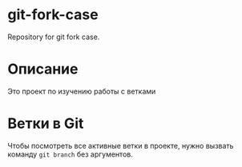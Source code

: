 # git-fork-case
Repository for git fork case.


# Описание

Это проект по изучению работы с ветками 

# Ветки в Git 

Чтобы посмотреть все активные ветки в проекте, нужно вызвать команду `git branch` без аргументов.  